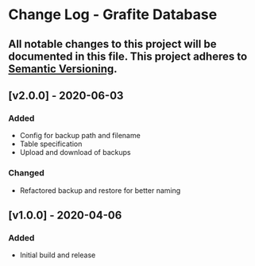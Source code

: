 # Change Log - Grafite Database
All notable changes to this project will be documented in this file.
This project adheres to [Semantic Versioning](http://semver.org/).
----

## [v2.0.0] - 2020-06-03

### Added
- Config for backup path and filename
- Table specification
- Upload and download of backups

### Changed
- Refactored backup and restore for better naming

## [v1.0.0] - 2020-04-06

### Added
- Initial build and release
